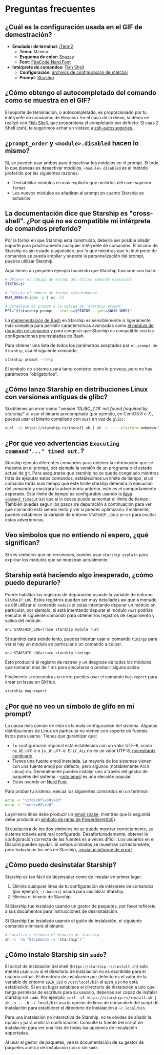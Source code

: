 # Preguntas frecuentes

## ¿Cuál es la configuración usada en el GIF de demostración?

- **Emulador de terminal**: [iTerm2](https://iterm2.com/)
  - **Tema**: Mínimo
  - **Esquema de color**: [Snazzy](https://github.com/sindresorhus/iterm2-snazzy)
  - **Font**: [FiraCode Nerd Font](https://www.nerdfonts.com/font-downloads)
- **Intérprete de comandos**: [Fish Shell](https://fishshell.com/)
  - **Configuración**: [archivos de configuración de matchai](https://github.com/matchai/dotfiles/blob/b6c6a701d0af8d145a8370288c00bb9f0648b5c2/.config/fish/config.fish)
  - **Prompt**: [Starship](https://starship.rs/)

## ¿Cómo obtengo el autocompletado del comando como se muestra en el GIF?

El soporte de terminación, o autocompletado, es proporcionado por tu intérprete de comandos de elección. En el caso de la demo, la demo se realizó con [Fish Shell](https://fishshell.com/), que proporciona el completado por defecto. Si usas Z Shell (zsh), te sugerimos echar un vistazo a [zsh-autosuggeries,](https://github.com/zsh-users/zsh-autosuggestions).

## ¿`prompt_order` y `<module>.disabled` hacen lo mismo?

Sí, se pueden usar ambos para desactivar los módulos en el prompt. Si todo lo que planeas es desactivar módulos, `<module>.disabled` es el método preferido por las siguientes razones:

- Deshabilitar módulos es más explícito que omitirlos del nivel superior `format`
- Los nuevos módulos se añadirán al prompt en cuanto Starship se actualice

## La documentación dice que Starship es "cross-shell". ¿Por qué no es compatible mi intérprete de comandos preferido?

Por la forma en que Starship está construído, debería ser posible añadir soporte para prácticamente cualquier intérprete de comandos. El binario de Starship es sin estado y agnóstico, por lo que mientras que tu intérprete de comandos se pueda ampliar y soporte la personalización del prompt, puedes utilizar Starship.

Aquí tienes un pequeño ejemplo haciendo que Starship funcione con bash:

```sh
# Obtener el código de estado del último comando ejecutado
STATUS=$?

# Calcula el número de tareas ejecutándose.
NUM_JOBS=$(jobs -p | wc -l)

# Establece el prompt a la salida de `starship prompt`
PS1="$(starship prompt --status=$STATUS --jobs=$NUM_JOBS)"
```

La [implementación de Bash](https://github.com/starship/starship/blob/master/src/init/starship.bash) en Starship es sensíblemente is ligeramente más compleja para permitir características avanzadas como [el módulo de duración de comando](https://starship.rs/config/#command-duration) y para asegurar que Starship es compatible con las configuraciones preinstaladas de Bash.

Para obtener una lista de todos los parámetros aceptados por `el prompt de Starship`, usa el siguiente comando:

```sh
starship prompt --help
```

El símbolo de sistema usará tanto contexto como le proveas, pero no hay parámetros "obligatorios".

## ¿Cómo lanzo Starship en distribuciones Linux con versiones antiguas de glibc?

Si obtienes un error como "_version 'GLIBC_2.18' not found (required by starship)_" al usar el binario precompilado (por ejemplo, en CentOS 6 o 7), puedes usar el binario compilado con `musl` en vez de `glibc`:

```sh
curl -sS https://starship.rs/install.sh | sh -s -- --platform unknown-linux-musl
```

## ¿Por qué veo advertencias `Executing command"..." timed out.`?

Starship ejecuta diferentes comandos para obtener la información que se muestra en el prompt, por ejemplo la versión de un programa o el estado actual de git. Para asegurarse que starship no se quede congelado mientras trata de ejecutar estos comandos, establecimos un límite de tiempo, si un comando tarda más tiempo que este límite starship detendrá la ejecución del comando y mostrara la advertencia anterior, este es el comportamiento esperado. Este límite de tiempo es configurable usando la [llave `command_timeout`](/config/#prompt) así que si lo desea puede aumentar el límite de tiempo. También puedes seguir los pasos de depuración a continuación para ver qué comando está siendo lento y ver si puedes optimizarlo. Finalmente, puedes establecer la variable de entorno `STARSHIP_LOG` a `error` para ocultar estas advertencias.

## Veo símbolos que no entiendo ni espero, ¿qué significan?

Si ves símbolos que no reconoces, puedes usar `starship explain` para explicar los módulos que se muestran actualmente.

## Starship está haciendo algo inesperado, ¿cómo puedo depurarlo?

Puede habilitar los registros de depuración usando la variable de entorno `STARSHIP_LOG`. Estos registros pueden ser muy detallados así que a menudo es útil utilizar el comando `module` si estás intentando depurar un módulo en particular, por ejemplo, si está intentando depurar el módulo `rust` podrías ejecutar el siguiente comando para obtener los registros de seguimiento y salida del módulo.

```sh
env STARSHIP_LOG=trace starship module rust
```

Si starship está siendo lento, puedes intentar usar el comando `timings` para ver si hay un módulo en particular o un comando a culpar.

```sh
env STARSHIP_LOG=trace starship timings
```

Esto producirá el registro de rastreo y un desglose de todos los módulos que tomaron más de 1 ms para ejecutarse o producir alguna salida.

Finalmente si encuentras un error puedes usar el comando `bug-report` para crear un issue en GitHub.

```sh
starship bug-report
```

## ¿Por qué no veo un símbolo de glifo en mi prompt?

La causa más común de esto es la mala configuración del sistema. Algunas distribuciones de Linux en particular no vienen con soporte de fuentes listos para usarse. Tienes que garantizar que:

- Tu configuración regional está establecida con un valor UTF-8, como `de_DE.UTF-8` o `ja_JP.UTF-8`. Si `LC_ALL` no es un valor UTF-8, [necesitarás cambiarlo](https://www.tecmint.com/set-system-locales-in-linux/).
- Tienes una fuente emoji instalada. La mayoría de los sistemas vienen con una fuente emoji por defecto, pero algunos (notablemente Arch Linux) no. Generalmente puedes instalar uno a través del gestor de paquetes del sistema --[noto emoji](https://www.google.com/get/noto/help/emoji/) es una elección popular.
- Estás usando un [Nerd Font](https://www.nerdfonts.com/).

Para probar tu sistema, ejecua los siguientes comandos en un terminal:

```sh
echo -e "\xf0\x9f\x90\x8d"
echo -e "\xee\x82\xa0"
```

La primera línea debe producir un [emoji snake](https://emojipedia.org/snake/), mientras que la segunda debe producir un [símbolo de rama de Powerline(e0a0)](https://github.com/ryanoasis/powerline-extra-symbols#glyphs).

Si cualquiera de los dos símbolos no se puede mostrar correctamente, su sistema todavía está mal configurado. Desafortunadamente, obtener la configuración correcta de las fuentes es a veces difícil. Los usuarios en el Discord pueden ayudar. Si ambos símbolos se muestran correctamente, pero todavía no los ves en Starship, [¡envía un informe de error!](https://github.com/starship/starship/issues/new/choose)

## ¿Cómo puedo desinstalar Starship?

Starship es tan fácil de desinstalar como de instalar en primer lugar.

1. Elimina cualquier línea de tu configuración de intérprete de comandos (por ejemplo, `~/.bashrc`) usada para inicializar Starship.
1. Elimina el binario de Starship.

Si Starship fue instalado usando un gestor de paquetes, por favor refiérete a sus documentos para instrucciones de desinstalación.

Si Starship fue instalado usando el guión de instalación, el siguiente comando eliminará el binario:

```sh
# Localiza y elimina el binario de starship
sh -c 'rm "$(comando -v 'starship')"'
```

## ¿Cómo instalo Starship sin `sudo`?

El script de instalación del shell (`https://starship.rs/install.sh`) solo intenta usar `sudo` si el directorio de instalación no es escribible para el usuario actual. El directorio de instalación por defecto es el valor de la variable de entorno `$BIN_DIR` o `/usr/local/bin` si `$BIN_DIR` no está establecido. Si en su lugar establece el directorio de instalación a uno que tenga permisos de escritura para su usuario, deberías ser capaz de instalar starship sin `sudo`. Por ejemplo, `curl -sS https://starship.rs/install.sh | sh -s -- -b ~/.local/bin` usa la opción de línea de comando `b` del script de instalación para establecer el directorio de instalación a `~/.local/bin`.

Para una instalación no interactiva de Starship, no te olvides de añadir la opción `y` para omitir la confirmación. Consulte la fuente del script de instalación para ver una lista de todas las opciones de instalación soportadas.

Al usar el gestor de paquetes, vea la documentación de su gestor de paquetes acerca de instalación con o sin `sudo`.
